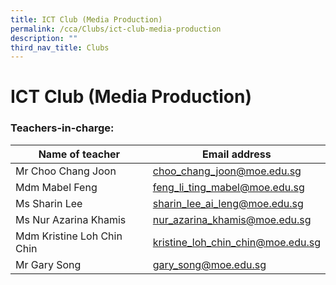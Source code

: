 ```yaml
---
title: ICT Club (Media Production)
permalink: /cca/Clubs/ict-club-media-production
description: ""
third_nav_title: Clubs
---
```

# **ICT Club (Media Production)**

### Teachers-in-charge:

| Name of teacher 	| Email address 	|
|---	|---	|
| Mr Choo Chang Joon 	| [choo_chang_joon@moe.edu.sg](mailto:choo_chang_joon@moe.edu.sg) 	|
| Mdm Mabel Feng 	| [feng_li_ting_mabel@moe.edu.sg](mailto:feng_li_ting_mabel@moe.edu.sg) 	|
| Ms Sharin Lee 	| [sharin_lee_ai_leng@moe.edu.sg](mailto:sharin_lee_ai_leng@moe.edu.sg) 	|
| Ms Nur Azarina Khamis 	| [nur_azarina_khamis@moe.edu.sg](mailto:nur_azarina_khamis@moe.edu.sg) 	|
| Mdm Kristine Loh Chin Chin 	| [kristine_loh_chin_chin@moe.edu.sg](mailto:kristine_loh_chin_chin@moe.edu.sg) 	|
| Mr Gary Song 	| [gary_song@moe.edu.sg](mailto:gary_song@moe.edu.sg) 	|